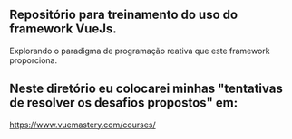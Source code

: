 ## Repositório para treinamento do uso do framework VueJs. 
Explorando o paradigma de programação reativa que este framework proporciona.

## Neste diretório eu colocarei minhas "tentativas de resolver os desafios propostos" em:
https://www.vuemastery.com/courses/
